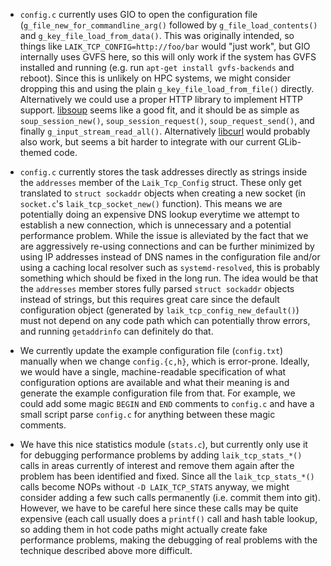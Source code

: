   * ```config.c``` currently uses GIO to open the configuration file
    (```g_file_new_for_commandline_arg()``` followed by
    ```g_file_load_contents()``` and ```g_key_file_load_from_data()```. This was
    originally intended, so things like ```LAIK_TCP_CONFIG=http://foo/bar```
    would "just work", but GIO internally uses GVFS here, so this will only work
    if the system has GVFS installed and running (e.g. run ```apt-get install
    gvfs-backends``` and reboot). Since this is unlikely on HPC systems, we
    might consider dropping this and using the plain
    ```g_key_file_load_from_file()``` directly. Alternatively we could use a
    proper HTTP library to implement HTTP support.
    [libsoup](https://developer.gnome.org/libsoup/stable) seems like a good fit,
    and it should be as simple as ```soup_session_new()```,
    ```soup_session_request()```, ```soup_request_send()```, and finally
    ```g_input_stream_read_all()```. Alternatively
    [libcurl](https://curl.haxx.se/libcurl/) would probably also work, but seems
    a bit harder to integrate with our current GLib-themed code.

  * ```config.c``` currently stores the task addresses directly as strings
    inside the ```addresses``` member of the ```Laik_Tcp_Config``` struct. These
    only get translated to ```struct sockaddr``` objects when creating a new
    socket (in ```socket.c```'s ```laik_tcp_socket_new()``` function). This
    means we are potentially doing an expensive DNS lookup everytime we attempt
    to establish a new connection, which is unnecessary and a potential
    performance problem. While the issue is alleviated by the fact that we are
    aggressively re-using connections and can be further minimized by using IP
    addresses instead of DNS names in the configuration file and/or using a
    caching local resolver such as ```systemd-resolved```, this is probably
    something which should be fixed in the long run. The idea would be that the
    ```addresses``` member stores fully parsed ```struct sockaddr``` objects
    instead of strings, but this requires great care since the default
    configuration object (generated by ```laik_tcp_config_new_default()```) must
    not depend on any code path which can potentially throw errors, and running
    ```getaddrinfo``` can definitely do that.

  * We currently update the example configuration file (```config.txt```)
    manually when we change ```config.{c,h}```, which is error-prone. Ideally,
    we would have a single, machine-readable specification of what configuration
    options are available and what their meaning is and generate the example
    configuration file from that. For example, we could add some magic
    ```BEGIN``` and ```END``` comments to ```config.c``` and have a small script
    parse ```config.c``` for anything between these magic comments.

  * We have this nice statistics module (```stats.c```), but currently only use
    it for debugging performance problems by adding ```laik_tcp_stats_*()```
    calls in areas currently of interest and remove them again after the problem
    has been identified and fixed. Since all the ```laik_tcp_stats_*()``` calls
    become NOPs without ```-D LAIK_TCP_STATS``` anyway, we might consider adding
    a few such calls permanently (i.e. commit them into git). However, we have
    to be careful here since these calls may be quite expensive (each call
    usually does a ```printf()``` call and hash table lookup, so adding them in
    hot code paths might actually create fake performance problems, making the
    debugging of real problems with the technique described above more
    difficult.
